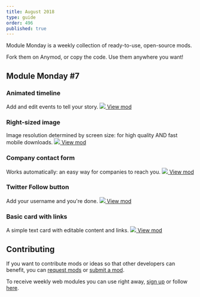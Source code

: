 ```yaml
---
title: August 2018
type: guide
order: 496
published: true
---
```


Module Monday is a weekly collection of ready-to-use, open-source mods.

Fork them on Anymod, or copy the code. Use them anywhere you want!

## Module Monday #7

### Animated timeline
Add and edit events to tell your story.
<a href="https://anymod.com/mod/nmnko?v=30">
  <img src="https://res.cloudinary.com/component/image/upload/v1533349933/timeline_50_yolluz.gif"/>
</a>
<a class="button" href="https://anymod.com/mod/nmnko?v=30">View mod</a>

### Right-sized image
Image resolution determined by screen size: for high quality AND fast mobile downloads.
<a href="https://anymod.com/mod/kbadr?v=20">
  <img src="https://res.cloudinary.com/component/image/upload/v1533349931/responsive-image_w1je1h.jpg"/>
</a>
<a class="button" href="https://anymod.com/mod/kbadr?v=20">View mod</a>

### Company contact form
Works automatically: an easy way for companies to reach you.
<a href="https://anymod.com/mod/lraln?v=30">
  <img src="https://res.cloudinary.com/component/image/upload/v1533349931/company-form_nwqed7.png"/>
</a>
<a class="button" href="https://anymod.com/mod/lraln?v=30">View mod</a>

### Twitter Follow button
Add your username and you're done.
<a href="https://anymod.com/mod/mlbao?h1=1&h2=1">
  <img src="https://res.cloudinary.com/component/image/upload/v1533349931/twitter_hyaos6.png"/>
</a>
<a class="button" href="https://anymod.com/mod/mlbao?h1=1&h2=1">View mod</a>

### Basic card with links
A simple text card with editable content and links.
<a href="https://anymod.com/mod/enbmb?h1=50&h2=100&v=20">
  <img src="https://res.cloudinary.com/component/image/upload/v1533349931/basic-card_un3ina.png"/>
</a>
<a class="button" href="https://anymod.com/mod/enbmb?h1=50&h2=100&v=20">View mod</a>

## Contributing
If you want to contribute mods or ideas so that other developers can benefit, you can [request mods](https://guide.anymod.com/v1/community/requests.html) or [submit a mod](https://guide.anymod.com/v1/community/contributing.html).

To receive weekly web modules you can use right away, [sign up](https://anymod.com) or follow [here](https://medium.com/anymod).